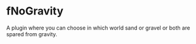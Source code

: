 # fNoGravity
A plugin where you can choose in which world sand or gravel or both are spared from gravity.
